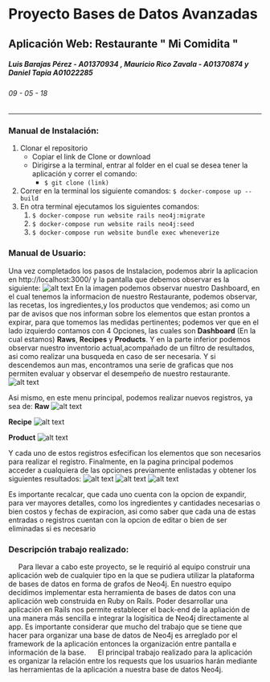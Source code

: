 # Proyecto Bases de Datos Avanzadas
## **Aplicación Web: Restaurante " Mi Comidita "**
##### *Luis Barajas Pérez - A01370934 , Mauricio Rico Zavala - A01370874 y Daniel Tapia A01022285*
###### 09 - 05 - 18
---
### Manual de Instalación:
1. Clonar el repositorio 
    - Copiar el link de Clone or download
    - Dirigirse a la terminal, entrar al folder en el cual se desea tener la aplicación y correr el comando:
        - `$ git clone (link)`
2. Correr en la terminal los siguiente comandos:
     `$ docker-compose up --build`
3. En otra terminal ejecutamos los siguientes comandos:
    1. `$ docker-compose run website rails neo4j:migrate`
    2. `$ docker-compose run website rails neo4j:seed`
    3. `$ docker-compose run website bundle exec wheneverize`
### Manual de Usuario:
Una vez completados los pasos de Instalacion, podemos abrir la aplicacion en http://localhost:3000/ y la pantalla que debemos observar es la siguiente:
![alt text](https://github.com/luisbarajasp/Restaurante-MiComidita/blob/master/img/Dashboard.png "Dashboard")
En la imagen podemos observar nuestro Dashboard, en el cual tenemos la informacion de nuestro Restaurante, podemos observar, las recetas, los ingredientes,y los productos que vendemos; asi como un par de avisos que nos informan sobre los elementos que estan prontos a expirar, para que tomemos las medidas pertinentes; podemos ver  que en el lado izquierdo contamos con 4 Opciones, las cuales son **Dashboard** (En la cual estamos) **Raws**, **Recipes** y **Products**. Y en la parte inferior podemos observar nuestro inventorio actual,acompañado de un filtro de resultados, asi como realizar una busqueda en caso de ser necesaria. Y si descendemos aun mas, encontramos una serie de graficas que nos permiten evaluar y observar el desempeño de nuestro restaurante.
![alt text](https://github.com/luisbarajasp/Restaurante-MiComidita/blob/master/img/Graphs.png "Graphs")

Asi mismo, en este menu principal, podemos realizar nuevos registros, ya sea de:
**Raw**
![alt text](https://github.com/luisbarajasp/Restaurante-MiComidita/blob/master/img/Raw.png "Raw")

**Recipe**
![alt text](https://github.com/luisbarajasp/Restaurante-MiComidita/blob/master/img/Recipe.png "Recipe")

**Product**
![alt text](https://github.com/luisbarajasp/Restaurante-MiComidita/blob/master/img/Product.png "Product")

Y cada uno de estos registros esfecifican los elementos que son necesarios para realizar el registro.
Finalmente, en la pagina principal podemos acceder a cualquiera de las opciones previamente enlistadas y obtener los siguientes resultados:
![alt text](https://github.com/luisbarajasp/Restaurante-MiComidita/blob/master/img/Raws.png "Raws")
![alt text](https://github.com/luisbarajasp/Restaurante-MiComidita/blob/master/img/Recipes.png "Recipes")
![alt text](https://github.com/luisbarajasp/Restaurante-MiComidita/blob/master/img/Products.png "Products")

Es importante recalcar, que cada uno cuenta con la opcion de expandir, para ver mayores detalles, como los ingredientes y cantidades necesarias o bien costos y fechas de expiracion, asi como saber que cada una de estas entradas o registros cuentan con la opcion de editar o bien de ser eliminadas si es necesario




### Descripción trabajo realizado:

&nbsp;&nbsp;&nbsp;&nbsp; Para llevar a cabo este proyecto, se le requirió al equipo construir una aplicación web de cualquier tipo en la que se pudiera utilizar la plataforma de bases de datos en forma de grafos de Neo4j. En nuestro equipo decidimos implementar esta herramienta de bases de datos con una aplicación web construida en Ruby on Rails. Poder desarrollar una aplicación en Rails nos permite establecer el back-end de la apliación de una manera más sencilla e integrar la logísitica de Neo4j directamente al app. Es importante considerar que mucho del trabajo que se tiene que hacer para organizar una base de datos de Neo4j es arreglado por el framework de la aplicación entonces la organización entre pantalla e información de la base.
&nbsp;&nbsp;&nbsp;&nbsp; El principal trabajo realizado para la aplicación es organizar la relación entre los requests que los usuarios harán mediante las herramientas de la aplicación a nuestra base de datos Neo4j.


<!-- ###### Database
This application uses Neo4j to power the database. The local instance for the database has to be listening in the port 7474 of your localhost. Also you will have to run the `$ bundle exec figaro install` command in order to generate the application.yml file, necessary for your private login username and password. After running it go to config/application.yml and configure the `DB_USERNAME: "(your username here)"` and the `DB_PASSWORD: "(your password here)"` variables. -->
